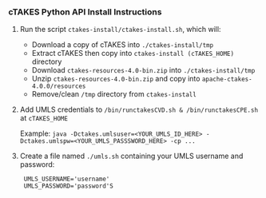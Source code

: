### cTAKES Python API Install Instructions ###

1. Run the script `ctakes-install/ctakes-install.sh`, which will:
    - Download a copy of cTAKES into `./ctakes-install/tmp`
    - Extract cTAKES then copy into `ctakes-install (cTAKES_HOME)` directory
    - Download `ctakes-resources-4.0-bin.zip` into `./ctakes-install/tmp`
    - Unzip `ctakes-resources-4.0-bin.zip` and copy into `apache-ctakes-4.0.0/resources`
    - Remove/clean `/tmp` directory from `ctakes-install`
    
2. Add UMLS credentials to `/bin/runctakesCVD.sh & /bin/runctakesCPE.sh` at `cTAKES_HOME`
    
    Example: `java -Dctakes.umlsuser=<YOUR_UMLS_ID_HERE> -Dctakes.umlspw=<YOUR_UMLS_PASSSWORD_HERE> -cp ...`

3. Create a file named `./umls.sh` containing your UMLS username and password:
      
        UMLS_USERNAME='username'
        UMLS_PASSWORD='password'S
